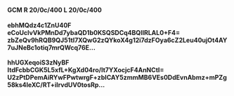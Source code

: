 #### GCM R 20/0c/400 L 20/0c/400
**ebhMQdz4c1ZnU40F**<br/>**eCoUclvVkPMnDd7ybaQD1b0KSQSDCq4BQIlRLAL0+F4=**<br/>**zbZeQv9hRQB9QJ51tl7XQwG2zQYkoX4g12i7dzFOya6cZ2Leu40ujOt4AY7uJNeBc1otiq7mrQWcq76E...**<br/><br/>
**hhUGXeqoiS3zNyBF**<br/>**ItdFcbbCGK5L5xfL+KgXd04ro/lt7YXocjcF4AnNCtI=**<br/>**U2zPtDPemAiRYwFPwtwrgF+zbICAY5zmmMB6VEs0DdEvnAbmz+mPZg58ks4leXC/RT+iIrvdUV0tosRp...**